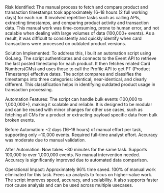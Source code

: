 Risk Identified: 
The manual process to fetch and compare product and transaction timestamps took approximately 16–18 hours (2 full working days) for each run. It involved repetitive tasks such as calling APIs, extracting timestamps, and comparing product activity and transaction data. This manual work was time-consuming, prone to human error, and not scalable when dealing with large volumes of data (100,000+ events). As a result, it was difficult to consistently and quickly identify when card transactions were processed on outdated product versions.  

Solution Implemented: 
To address this, I built an automation script using GoLang. The script authenticates and connects to the Event API to retrieve the last posted timestamp for each product. It then fetches related Card Numbers(CMs) and uses those to call the Profile API to get PT (Product Timestamp) effective dates. The script compares and classifies the timestamps into three categories: identical, near-identical, and clearly different. This classification helps in identifying outdated product usage in transaction processing.

Automation Features: 
The script can handle bulk events (100,000 to 1,000,000+), making it scalable and reliable. It is designed to be modular and can be reused with minor changes for other use cases, such as fetching all CMs for a product or extracting payload specific data from bulk broken events.

Before Automation: 
~2 days (16–18 hours) of manual effort per task, supporting only ~10,000 events. Required full-time analyst effort. Accuracy was moderate due to manual validation.

After Automation: 
Now takes ~30 minutes for the same task. Supports 100,000 to over 1,000,000 events. No manual intervention needed. Accuracy is significantly improved due to automated data comparison.

Operational Impact: 
Approximately 96% time saved. 100% of manual work eliminated for this task. Frees up analysts to focus on higher-value work. The script improves speed, accuracy, and scalability. It also supports faster root cause analysis and can be used across multiple usecases.
